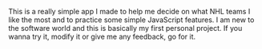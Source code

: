 This is a really simple app I made to help me decide on what NHL teams I like the most and to practice some simple JavaScript features. I am new to the software world and this is basically my first personal project. If you wanna try it, modify it or give me any feedback, go for it.
